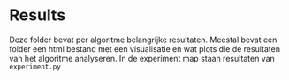 # Results

Deze folder bevat per algoritme belangrijke resultaten. Meestal bevat een folder een html bestand met een visualisatie en wat plots die de resultaten van het algoritme analyseren. In de experiment map staan resultaten van `experiment.py`